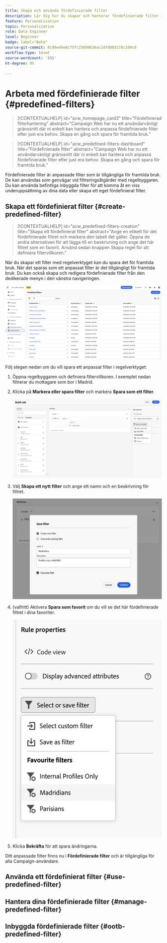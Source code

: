 ```yaml
---
title: Skapa och använda fördefinierade filter
description: Lär dig hur du skapar och hanterar fördefinierade filter i Adobe Campaign webbgränssnitt
feature: Personalization
topic: Personalization
role: Data Engineer
level: Beginner
badge: label="Beta"
source-git-commit: 8c99e49e6c75fc25699636ac1dfd803178c109c6
workflow-type: tm+mt
source-wordcount: '331'
ht-degree: 0%

---
```


# Arbeta med fördefinierade filter {#predefined-filters}

>[!CONTEXTUALHELP]
>id="acw_homepage_card3"
>title="Fördefinierad filterhantering"
>abstract="Campaign Web har nu ett användarvänligt gränssnitt där ni enkelt kan hantera och anpassa fördefinierade filter efter just era behov. Skapa en gång och spara för framtida bruk."

>[!CONTEXTUALHELP]
>id="acw_predefined-filters-dashboard"
>title="Fördefinierade filter"
>abstract="Campaign Web har nu ett användarvänligt gränssnitt där ni enkelt kan hantera och anpassa fördefinierade filter efter just era behov. Skapa en gång och spara för framtida bruk."

Fördefinierade filter är anpassade filter som är tillgängliga för framtida bruk. De kan användas som genvägar vid filtreringsåtgärder med regelbyggaren. Du kan använda befintliga inbyggda filter för att komma åt en viss underuppsättning av dina data eller skapa ett eget fördefinierat filter.


## Skapa ett fördefinierat filter {#create-predefined-filter}

>[!CONTEXTUALHELP]
>id="acw_predefined-filters-creation"
>title="Skapa ett fördefinierat filter"
>abstract="Ange en etikett för det fördefinierade filtret och markera den tabell det gäller. Öppna de andra alternativen för att lägga till en beskrivning och ange det här filtret som en favorit. Använd sedan knappen Skapa regel för att definiera filtervillkoren."

När du skapar ett filter med regelverktyget kan du spara det för framtida bruk. När det sparas som ett anpassat filter är det tillgängligt för framtida bruk. Du kan också skapa och redigera fördefinierade filter från den dedikerade menyn i den vänstra navigeringen.

![](assets/predefined-filters-menu.png)

Följ stegen nedan om du vill spara ett anpassat filter i regelverktyget:

1. Öppna regelbyggaren och definiera filtervillkoren. I exemplet nedan filtrerar du mottagare som bor i Madrid.
1. Klicka på **Markera eller spara filter** och markera **Spara som ett filter**.

   ![](assets/predefined-filters-save.png)

1. Välj **Skapa ett nytt filter** och ange ett namn och en beskrivning för filtret.

   ![](assets/predefined-filters-save-filter.png)

1. (valfritt) Aktivera **Spara som favorit** om du vill se det här fördefinierade filtret i dina favoriter.

   ![](assets/predefined-filters-favorite.png)

1. Klicka **Bekräfta** för att spara ändringarna.

Ditt anpassade filter finns nu i **Fördefinierade filter** och är tillgängliga för alla Campaign-användare.


## Använda ett fördefinierat filter {#use-predefined-filter}



## Hantera dina fördefinierade filter {#manage-predefined-filter}


## Inbyggda fördefinierade filter {#ootb-predefined-filter}

